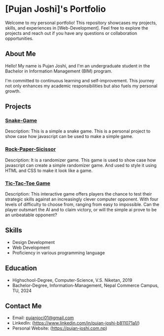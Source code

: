 # [Pujan Joshi]'s Portfolio

Welcome to my personal portfolio! This repository showcases my projects, skills, and experiences in [Web-Development]. 
Feel free to explore the projects and reach out if you have any questions or collaboration opportunities.

## About Me

Hello! My name is Pujan Joshi, and I'm an undergraduate student in the Bachelor in Information Management (BIM) program.

I'm committed to continuous learning and self-improvement. This journey not only enhances my academic responsibilities but also fuels my personal growth.


## Projects

### [Snake-Game](https://pujan-joshi.com.np/assets/snake.html)
Description: This is a simple a snake game. This is a personal project to show case how javascript can be used to make a simple game.

### [Rock-Paper-Sicissor](https://pujan-joshi.com.np/assets/rockpaper.html)
Description: It is a randomizer game. This game is used to show case how javascript can create a simple randomizer game. 
And used to style it using HTML and CSS to make it look like a game.

### [Tic-Tac-Toe Game](https://pujan-joshi.com.np/assets/tictactoe/Index.html)
Description: This interactive game offers players the chance to test their strategic skills against an increasingly clever computer opponent. 
With four levels of difficulty to choose from, ranging from easy to impossible. Can the player outsmart the AI and to claim victory, or will the simple ai prove to be an unbeatable opponent? 

## Skills

- Design Development
- Web Development
- Proficiency in various programming language

## Education

- Highschool-Degree, Computer-Science, V.S. Niketan, 2019
- Bachelor-Degree, Information-Management, Nepal Commerce Campus, TU, 2024

## Contact Me

- Email: pujanjoci01@gmail.com
- LinkedIn: (https://www.linkedin.com/in/pujan-joshi-b811071a1/)
- Personal Website: (https://pujan-joshi.com.np)
